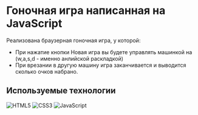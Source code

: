 # Гоночная игра написанная на JavaScript
Реализована браузерная гоночная игра, у которой:
+ При нажатие кнопки Новая игра вы будете управлять машинкой на (w,a,s,d - именно анлийской раскладкой)
+ При врезании в другую машину игра заканчивается и выводится сколько очков набрано.

## Используемые технологии
![HTML5](https://img.shields.io/badge/-HTML5-black?style=flat-square&logo=html5&logoColor=html)
![CSS3](https://img.shields.io/badge/-CSS3-black?style=flat-square&logo=css3)
![JavaScript](https://img.shields.io/badge/-JavaScript-black?style=flat-square&logo=javascript)
